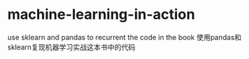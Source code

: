 # machine-learning-in-action
use sklearn and pandas to recurrent the code in the book  使用pandas和sklearn复现机器学习实战这本书中的代码
